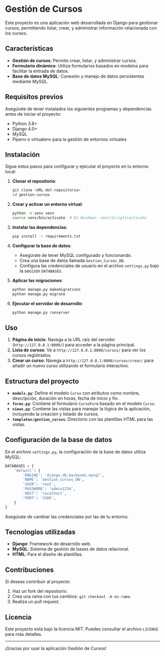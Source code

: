 # Gestión de Cursos

Este proyecto es una aplicación web desarrollada en Django para gestionar cursos, permitiendo listar, crear, y administrar información relacionada con los cursos.

## Características
- **Gestión de cursos**: Permite crear, listar, y administrar cursos.
- **Formulario dinámico**: Utiliza formularios basados en modelos para facilitar la entrada de datos.
- **Base de datos MySQL**: Conexión y manejo de datos persistentes mediante MySQL.

## Requisitos previos

Asegúrate de tener instalados los siguientes programas y dependencias antes de iniciar el proyecto:

- Python 3.8+
- Django 4.0+
- MySQL
- Pipenv o virtualenv para la gestión de entornos virtuales

## Instalación

Sigue estos pasos para configurar y ejecutar el proyecto en tu entorno local:

1. **Clonar el repositorio**:
   ```bash
   git clone <URL-del-repositorio>
   cd gestion-cursos
   ```

2. **Crear y activar un entorno virtual**:
   ```bash
   python -m venv venv
   source venv/bin/activate  # En Windows: venv\Scripts\activate
   ```

3. **Instalar las dependencias**:
   ```bash
   pip install -r requirements.txt
   ```

4. **Configurar la base de datos**:
   - Asegúrate de tener MySQL configurado y funcionando.
   - Crea una base de datos llamada `Gestion_Cursos_DB`.
   - Configura las credenciales de usuario en el archivo `settings.py` bajo la sección `DATABASES`.

5. **Aplicar las migraciones**:
   ```bash
   python manage.py makemigrations
   python manage.py migrate
   ```

6. **Ejecutar el servidor de desarrollo**:
   ```bash
   python manage.py runserver
   ```

## Uso

1. **Página de inicio**: Navega a la URL raíz del servidor (`http://127.0.0.1:8000/`) para acceder a la página principal.
2. **Lista de cursos**: Ve a `http://127.0.0.1:8000/cursos/` para ver los cursos registrados.
3. **Crear un curso**: Navega a `http://127.0.0.1:8000/cursos/crear/` para añadir un nuevo curso utilizando el formulario interactivo.

## Estructura del proyecto

- **`models.py`**: Define el modelo `Curso` con atributos como nombre, descripción, duración en horas, fecha de inicio y fin.
- **`forms.py`**: Contiene el formulario `CursoForm` basado en el modelo `Curso`.
- **`views.py`**: Contiene las vistas para manejar la lógica de la aplicación, incluyendo la creación y listado de cursos.
- **`templates/gestion_cursos`**: Directorio con las plantillas HTML para las vistas.

## Configuración de la base de datos

En el archivo `settings.py`, la configuración de la base de datos utiliza MySQL:
```python
DATABASES = {
    'default': {
        'ENGINE': 'django.db.backends.mysql',
        'NAME': 'Gestion_Cursos_DB',
        'USER': 'root',
        'PASSWORD': 'admin1234',
        'HOST': 'localhost',
        'PORT': '3306',
    }
}
```

Asegúrate de cambiar las credenciales por las de tu entorno.

## Tecnologías utilizadas

- **Django**: Framework de desarrollo web.
- **MySQL**: Sistema de gestión de bases de datos relacional.
- **HTML**: Para el diseño de plantillas.

## Contribuciones

Si deseas contribuir al proyecto:
1. Haz un fork del repositorio.
2. Crea una rama con tus cambios: `git checkout -b mi-rama`.
3. Realiza un pull request.

## Licencia

Este proyecto está bajo la licencia MIT. Puedes consultar el archivo `LICENSE` para más detalles.

---

¡Gracias por usar la aplicación Gestión de Cursos!
